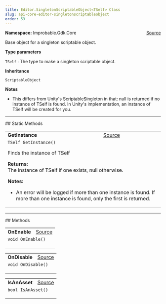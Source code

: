 ```yaml
---
title: Editor.SingletonScriptableObject<TSelf> Class
slug: api-core-editor-singletonscriptableobject
order: 53
---
```


<p><b>Namespace:</b> Improbable.Gdk.Core<span style="float: right"><a href="https://www.github.com/spatialos/gdk-for-unity/blob/0.3.3/workers/unity/Packages/io.improbable.gdk.core/Editor/SingletonScriptableObject.cs/#L19">Source</a></span></p>

</p>


<p>Base object for a singleton scriptable object. </p>


</p>
<p><b>Type parameters</b></p>

<code>TSelf</code> : The type to make a singleton scriptable object.


</p>
<p><b>Inheritance</b></p>

<code>ScriptableObject</code>


</p>
<p><b>Notes</b></p>

- This differs from Unity's ScriptableSingleton<T> in that: null is returned if no instance of TSelf is found. In Unity's implementation, an instance of TSelf will be created for you. 








</p>
<hr style="width:100%; border-top-color:#d8d8d8" />
## Static Methods


</p>


<table class="io-api-doc">    <tr>        <td class="io-api-doc-name"><a id="getinstance"></a><b>GetInstance</b></td>        <td class="io-api-doc-source"><a href="https://www.github.com/spatialos/gdk-for-unity/blob/0.3.3/workers/unity/Packages/io.improbable.gdk.core/Editor/SingletonScriptableObject.cs/#L79">Source</a></td>    </tr>    <tr>        <td class="io-api-doc-content" colspan="2"><code>TSelf GetInstance()</code></p>Finds the instance of TSelf </p><b>Returns:</b></br>The instance of TSelf if one exists, null otherwise.</p><b>Notes:</b><ul><li>An error will be logged if more than one instance is found. If more than one instance is found, only the first is returned. </li></ul></td>    </tr></table>




</p>
<hr style="width:100%; border-top-color:#d8d8d8" />
## Methods


</p>


<table class="io-api-doc">    <tr>        <td class="io-api-doc-name"><a id="onenable"></a><b>OnEnable</b></td>        <td class="io-api-doc-source"><a href="https://www.github.com/spatialos/gdk-for-unity/blob/0.3.3/workers/unity/Packages/io.improbable.gdk.core/Editor/SingletonScriptableObject.cs/#L24">Source</a></td>    </tr>    <tr>        <td class="io-api-doc-content" colspan="2"><code>void OnEnable()</code></p></td>    </tr></table>
<table class="io-api-doc">    <tr>        <td class="io-api-doc-name"><a id="ondisable"></a><b>OnDisable</b></td>        <td class="io-api-doc-source"><a href="https://www.github.com/spatialos/gdk-for-unity/blob/0.3.3/workers/unity/Packages/io.improbable.gdk.core/Editor/SingletonScriptableObject.cs/#L54">Source</a></td>    </tr>    <tr>        <td class="io-api-doc-content" colspan="2"><code>void OnDisable()</code></p></td>    </tr></table>
<table class="io-api-doc">    <tr>        <td class="io-api-doc-name"><a id="isanasset"></a><b>IsAnAsset</b></td>        <td class="io-api-doc-source"><a href="https://www.github.com/spatialos/gdk-for-unity/blob/0.3.3/workers/unity/Packages/io.improbable.gdk.core/Editor/SingletonScriptableObject.cs/#L46">Source</a></td>    </tr>    <tr>        <td class="io-api-doc-content" colspan="2"><code>bool IsAnAsset()</code></p></td>    </tr></table>




